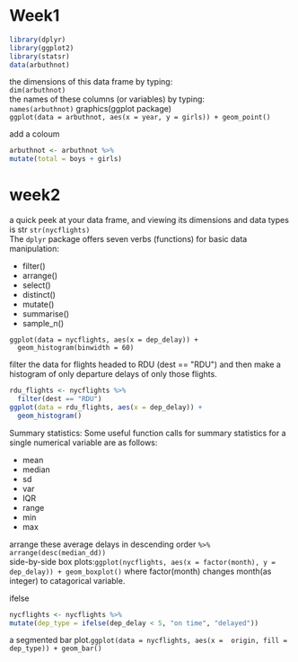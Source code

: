 # Week1
```r
library(dplyr)
library(ggplot2)
library(statsr)
data(arbuthnot)
```
the dimensions of this data frame by typing:  
`dim(arbuthnot)`   
the names of these columns (or variables) by typing:  
`names(arbuthnot)`
graphics(ggplot package)  
`ggplot(data = arbuthnot, aes(x = year, y = girls)) + geom_point()`  

add a coloum   
```r
arbuthnot <- arbuthnot %>%
mutate(total = boys + girls)
```

# week2

a quick peek at your data frame, and viewing its dimensions and data types is str `str(nycflights)`  
The `dplyr` package offers seven verbs (functions) for basic data manipulation:
* filter()
* arrange()
* select()
* distinct()
* mutate()
* summarise()
* sample_n()  

```{r hist-dep-delay}
ggplot(data = nycflights, aes(x = dep_delay)) +
  geom_histogram(binwidth = 60)
```
filter the data for flights headed to RDU (dest == "RDU") and then make a histogram of only departure delays of only those flights.  
```r
rdu_flights <- nycflights %>%
  filter(dest == "RDU")
ggplot(data = rdu_flights, aes(x = dep_delay)) +
  geom_histogram()
```
Summary statistics: Some useful function calls for summary statistics for a single numerical variable are as follows:
* mean
* median
* sd
* var
* IQR
* range
* min
* max  
   
 arrange these average delays in descending order `%>% arrange(desc(median_dd))`  
 side-by-side box plots:`ggplot(nycflights, aes(x = factor(month), y = dep_delay)) + geom_boxplot()` where factor(month) changes month(as integer) to catagorical variable.  
   
ifelse
```r
nycflights <- nycflights %>%
mutate(dep_type = ifelse(dep_delay < 5, "on time", "delayed"))
```

a segmented bar plot.`ggplot(data = nycflights, aes(x =  origin, fill = dep_type)) + geom_bar()`

